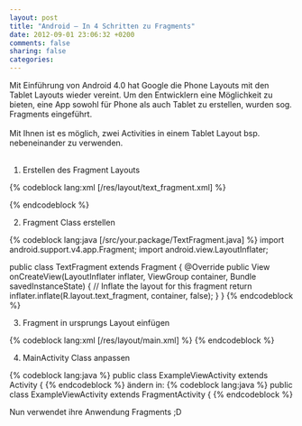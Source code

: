 ```yaml
---
layout: post
title: "Android – In 4 Schritten zu Fragments"
date: 2012-09-01 23:06:32 +0200
comments: false
sharing: false
categories: 
---
```


Mit Einführung von Android 4.0 hat Google die Phone Layouts mit den Tablet Layouts wieder vereint. Um den Entwicklern eine Möglichkeit zu bieten, eine App sowohl für Phone als auch Tablet zu erstellen, wurden sog. Fragments eingeführt.
<br /><br />
Mit Ihnen ist es möglich, zwei Activities in einem Tablet Layout bsp. nebeneinander zu verwenden.
<br /><br />

1) Erstellen des Fragment Layouts

{% codeblock lang:xml [/res/layout/text_fragment.xml] %}
<?xml version="1.0" encoding="utf-8"?>
<TextView
xmlns:android="http://schemas.android.com/apk/res/android"
android:layout_width="fill_parent"
android:layout_height="wrap_content"
android:text="@string/text"
/>
{% endcodeblock %}

<!-- more -->


2) Fragment Class erstellen

{% codeblock lang:java [/src/your.package/TextFragment.java] %}
import android.support.v4.app.Fragment;
import android.view.LayoutInflater;
 
public class TextFragment extends Fragment {
    @Override
    public View onCreateView(LayoutInflater inflater, ViewGroup container, Bundle savedInstanceState) {
        // Inflate the layout for this fragment
        return inflater.inflate(R.layout.text_fragment, container, false);
    }
}
{% endcodeblock %}

3) Fragment in ursprungs Layout einfügen

{% codeblock lang:xml [/res/layout/main.xml] %}
<fragment
    android:id="@+id/news_fragment"
    android:layout_width="match_parent"
    android:layout_height="match_parent"
    class="de.stuermerbenjamin.exampleview.TextFragment" />
 {% endcodeblock %}

4) MainActivity Class anpassen

{% codeblock lang:java %}
public class ExampleViewActivity extends Activity {
{% endcodeblock %}
ändern in:
{% codeblock lang:java %}
public class ExampleViewActivity extends FragmentActivity {
{% endcodeblock %}
 
Nun verwendet ihre Anwendung Fragments ;D